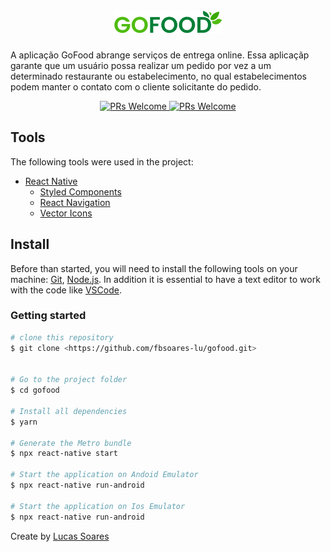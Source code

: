 <h1 align="center">
  <br>
    <img src="./src/assets/logo.png" />
  </br>
</h1>

A aplicação GoFood abrange serviços de entrega online. Essa aplicaçãp garante que um usuário possa realizar um pedido por vez a um determinado restaurante ou estabelecimento, no qual estabelecimentos podem manter o contato com o cliente solicitante do pedido.

<p align="center">
  <a href="http://makeapullrequest.com">
    <img src="https://img.shields.io/badge/progress-20%25-brightgreen.svg" alt="PRs Welcome">
  </a>
  <a href="http://makeapullrequest.com">
    <img src="https://img.shields.io/badge/contribuition-welcome-brightgreen.svg" alt="PRs Welcome">
  </a>
</p>

## Tools
The following tools were used in the project:

- [React Native](https://reactnative.dev)
  - [Styled Components](https://styled-components.com/)
  - [React Navigation](https://reactnavigation.org/)
  - [Vector Icons](https://www.npmjs.com/package/react-native-vector-icons)

## Install

Before than started, you will need to install the following tools on your machine:
[Git](https://git-scm.com), [Node.js](https://nodejs.org/en/). 
In addition it is essential to have a text editor to work with the code like [VSCode](https://code.visualstudio.com/).

### Getting started

```bash
# clone this repository
$ git clone <https://github.com/fbsoares-lu/gofood.git>


# Go to the project folder
$ cd gofood

# Install all dependencies
$ yarn

# Generate the Metro bundle
$ npx react-native start 

# Start the application on Andoid Emulator
$ npx react-native run-android 

# Start the application on Ios Emulator
$ npx react-native run-android 
```
Create by [Lucas Soares](https://github.com/fbsoares-lu)
